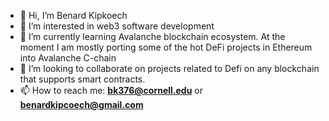 - 👋 Hi, I’m Benard Kipkoech
- 👀 I’m interested in web3 software development
- 🌱 I’m currently learning Avalanche blockchain ecosystem. At the moment I am mostly porting some of the hot DeFi projects in Ethereum into Avalanche C-chain
- 💞️ I’m looking to collaborate on projects related to Defi on any blockchain that supports smart contracts.
- 📫 How to reach me: **bk376@cornell.edu** or **benardkipcoech@gmail.com**

<!---
bk376/bk376 is a ✨ special ✨ repository because its `README.md` (this file) appears on your GitHub profile.
You can click the Preview link to take a look at your changes.
--->
